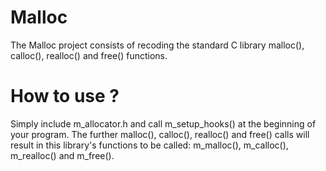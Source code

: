 # Malloc
The Malloc project consists of recoding the standard C library malloc(), calloc(), realloc() and free() functions.

# How to use ?
Simply include m_allocator.h and call m_setup_hooks() at the beginning of your program. The further malloc(), calloc(), realloc() and free() calls will result in this library's functions to be called: m_malloc(), m_calloc(), m_realloc() and m_free().